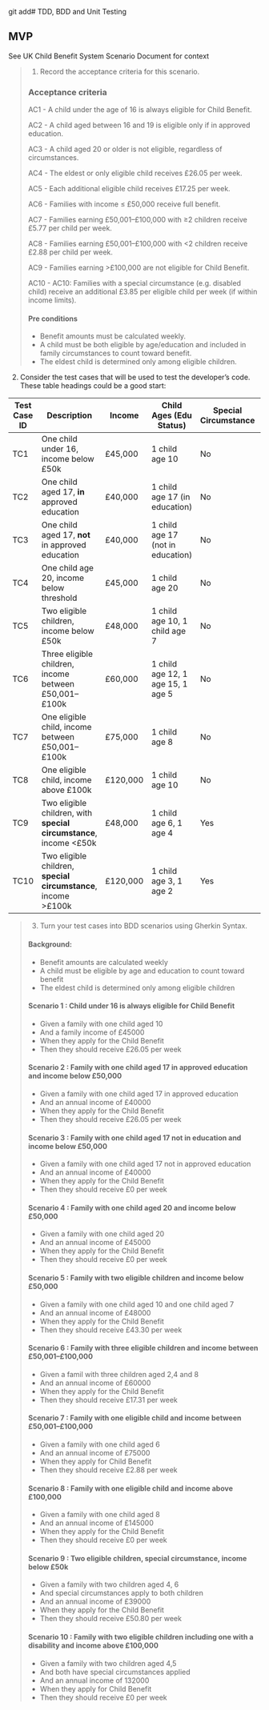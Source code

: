 git add# TDD, BDD and Unit Testing

## MVP 
See UK Child Benefit System Scenario Document for context

> 1. Record the acceptance criteria for this scenario.
> 
>  ### Acceptance criteria 
> 
>   AC1 -  A child under the age of 16 is always eligible for Child Benefit.
> 
>   AC2 - A child aged between 16 and 19 is eligible only if in approved education.
> 
>   AC3 - A child aged 20 or older is not eligible, regardless of circumstances.
> 
>   AC4 - The eldest or only eligible child receives £26.05 per week.
> 
>   AC5 - Each additional eligible child receives £17.25 per week.
> 
>   AC6 - Families with income ≤ £50,000 receive full benefit.
> 
>   AC7 - Families earning £50,001–£100,000 with ≥2 children receive £5.77 per child per week.
> 
>   AC8 - Families earning £50,001–£100,000 with <2 children receive £2.88 per child per week.
> 
>   AC9 - Families earning >£100,000 are not eligible for Child Benefit.
> 
>   AC10 -  AC10: Families with a special circumstance (e.g. disabled child) receive an additional £3.85 per eligible 
>           child per week (if within income limits).
> 
>   
>   #### Pre conditions
> 
>  - Benefit amounts must be calculated weekly.
>  - A child must be both eligible by age/education and included in family circumstances to count toward benefit.
>  - The eldest child is determined only among eligible children.


2. Consider the test cases that will be used to test the developer’s code. These table
headings could be a good start:

| Test Case ID | Description                                                        | Income   | Child Ages (Edu Status)           | Special Circumstance | Expected Benefit (weekly)       | Related ACs        |
| ------------ | ------------------------------------------------------------------ | -------- | --------------------------------- | -------------------- | ------------------------------- | ------------------ |
| TC1          | One child under 16, income below £50k                              | £45,000  | 1 child age 10                    | No                   | £26.05                          | AC1, AC4, AC6      |
| TC2          | One child aged 17, **in** approved education                       | £40,000  | 1 child age 17 (in education)     | No                   | £26.05                          | AC2, AC4, AC6      |
| TC3          | One child aged 17, **not** in approved education                   | £40,000  | 1 child age 17 (not in education) | No                   | £0.00                           | AC2, AC6           |
| TC4          | One child age 20, income below threshold                           | £45,000  | 1 child age 20                    | No                   | £0.00                           | AC3, AC6           |
| TC5          | Two eligible children, income below £50k                           | £48,000  | 1 child age 10, 1 child age 7     | No                   | £43.30 (26.05 + 17.25)          | AC1, AC4, AC5, AC6 |
| TC6          | Three eligible children, income between £50,001–£100k              | £60,000  | 1 child age 12, 1 age 15, 1 age 5 | No                   | £17.31 (3 × 5.77)               | AC7                |
| TC7          | One eligible child, income between £50,001–£100k                   | £75,000  | 1 child age 8                     | No                   | £2.88                           | AC8                |
| TC8          | One eligible child, income above £100k                             | £120,000 | 1 child age 10                    | No                   | £0.00                           | AC9                |
| TC9          | Two eligible children, with **special circumstance**, income <£50k | £48,000  | 1 child age 6, 1 age 4            | Yes                  | £50.80 (26.05 + 17.25 + 2×3.85) | AC5, AC6, AC10     |
| TC10         | Two eligible children, **special circumstance**, income >£100k     | £120,000 | 1 child age 3, 1 age 2            | Yes                  | £0.00                           | AC9, AC10          |




>
> 3. Turn your test cases into BDD scenarios using Gherkin Syntax.
> 
> #### Background:
>   - Benefit amounts are calculated weekly
>   - A child must be eligible by age and education to count toward benefit
>   - The eldest child is determined only among eligible children
> 
> #### Scenario 1 : Child under 16 is always eligible for Child Benefit
>  - Given a family with one child aged 10
>  - And a family income of £45000
>  - When they apply for the Child Benefit
>  - Then they should receive £26.05 per week
>
> #### Scenario 2 : Family with one child aged 17 in approved education and income below £50,000
>  - Given a family with one child aged 17 in approved education
>  - And an annual income of £40000
>  - When they apply for the Child Benefit
>  - Then they should receive £26.05 per week
> 
> #### Scenario 3 : Family with one child aged 17 not in education and income below £50,000
>  - Given a family with one child aged 17 not in approved education
>  - And an annual income of £40000
>  - When they apply for the Child Benefit
>  - Then they should receive £0 per week
> 
> #### Scenario 4 : Family with one child aged 20 and income below £50,000
>  - Given a family with one child aged 20
>  - And an annual income of £45000
>  - When they apply for the Child Benefit
>  - Then they should receive £0 per week
> 
> #### Scenario 5 : Family with two eligible children and income below £50,000
>  - Given a family with one child aged 10 and one child aged 7
>  - And an annual income of £48000
>  - When they apply for the Child Benefit
>  - Then they should receive £43.30 per week
> 
> #### Scenario 6 : Family with three eligible children and income between £50,001–£100,000
>  - Given a famil with three children aged 2,4 and 8
>  - And an annual income of £60000
>  - When they apply for the Child Benefit 
>  - Then they should receive £17.31 per week 
> 
> #### Scenario 7 : Family with one eligible child and income between £50,001–£100,000
>  - Given a family with one child aged 6
>  - And an annual income of £75000
>  - When they apply for Child Benefit
>  - Then they should receive £2.88 per week
> 
> #### Scenario 8 : Family with one eligible child and income above £100,000
>  - Given a family with one child aged 8
>  - And an annual income of £145000
>  - When they apply for the Child Benefit
>  - Then they should receive £0 per week 
> 
> #### Scenario 9 : Two eligible children, special circumstance, income below £50k
>  - Given a family with two children aged 4, 6
>  - And special circumstances apply to both children 
>  - And an annual income of £39000
>  - When they apply for the Child Benefit
>  - Then they should receive £50.80 per week
> 
> #### Scenario 10 : Family with two eligible children including one with a disability and income above £100,000
>  - Given a family with two children aged 4,5
>  - And both have special circumstances applied
>  - And an annual income of 132000
>  - When they apply for Child Benefit
>  - Then they should receive £0 per week 
> 
